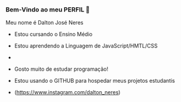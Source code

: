 ### Bem-Vindo ao meu PERFIL 💙

Meu nome é Dalton José Neres

- Estou cursando o Ensino Médio
- Estou aprendendo a Linguagem de JavaScript/HMTL/CSS
- 
- Gosto muito de estudar programação!
- Estou usando o GITHUB para hospedar meus projetos estudantis

- (https://www.instagram.com/dalton_neres)
